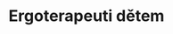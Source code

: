 ---
id: 9b93866c-2275-49b8-918a-2227e62dda3c
title: "Ergoterapeuti dětem"
price: 15000
year: 2015
description: "Tímto příspěvkem chce Nadační fond Kousek po kousku přispět k rozjezdu nové neziskové organizace ErgoTerapeuti, která se bude zaměřovat na provozování tzv. ergoterapie – terapie skrze nejrůznější pro tělo i mysl pozitivní činnosti jako jsou například artetarepie či hipoterapie. Tyto techniky dokáží výrazně zkvalitnit životy handicapovaných dětí i dospělých. Nadační fond Kousek po kousku přispěje k nákupu specializovaných pomůcek nutných pro jednotlivé terapeutické aktivity."
kouskovani: false
locationName: undefined
position:
  lng: 14.4493231000401
  lat: 50.06096565874009
---